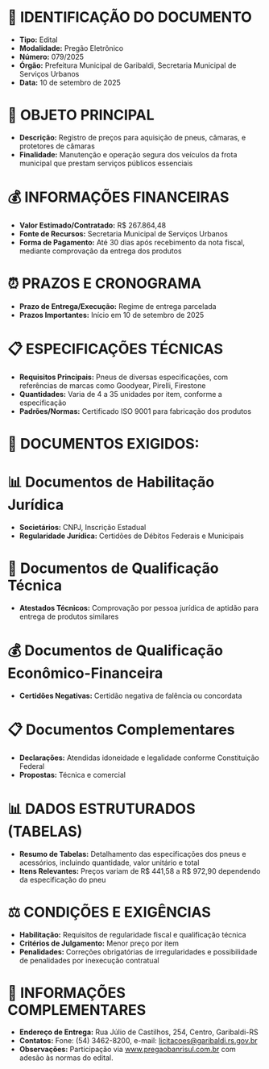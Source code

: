 # 📄 IDENTIFICAÇÃO DO DOCUMENTO
- **Tipo:** Edital
- **Modalidade:** Pregão Eletrônico
- **Número:** 079/2025
- **Órgão:** Prefeitura Municipal de Garibaldi, Secretaria Municipal de Serviços Urbanos
- **Data:** 10 de setembro de 2025

# 🎯 OBJETO PRINCIPAL
- **Descrição:** Registro de preços para aquisição de pneus, câmaras, e protetores de câmaras
- **Finalidade:** Manutenção e operação segura dos veículos da frota municipal que prestam serviços públicos essenciais

# 💰 INFORMAÇÕES FINANCEIRAS
- **Valor Estimado/Contratado:** R$ 267.864,48
- **Fonte de Recursos:** Secretaria Municipal de Serviços Urbanos
- **Forma de Pagamento:** Até 30 dias após recebimento da nota fiscal, mediante comprovação da entrega dos produtos

# ⏰ PRAZOS E CRONOGRAMA
- **Prazo de Entrega/Execução:** Regime de entrega parcelada
- **Prazos Importantes:** Início em 10 de setembro de 2025

# 📋 ESPECIFICAÇÕES TÉCNICAS
- **Requisitos Principais:** Pneus de diversas especificações, com referências de marcas como Goodyear, Pirelli, Firestone
- **Quantidades:** Varia de 4 a 35 unidades por item, conforme a especificação
- **Padrões/Normas:** Certificado ISO 9001 para fabricação dos produtos

# 📑 DOCUMENTOS EXIGIDOS:
# 📊 Documentos de Habilitação Jurídica
- **Societários:** CNPJ, Inscrição Estadual
- **Regularidade Jurídica:** Certidões de Débitos Federais e Municipais

# 💼 Documentos de Qualificação Técnica
- **Atestados Técnicos:** Comprovação por pessoa jurídica de aptidão para entrega de produtos similares

# 💰 Documentos de Qualificação Econômico-Financeira
- **Certidões Negativas:** Certidão negativa de falência ou concordata

# 📋 Documentos Complementares
- **Declarações:** Atendidas idoneidade e legalidade conforme Constituição Federal
- **Propostas:** Técnica e comercial

# 📊 DADOS ESTRUTURADOS (TABELAS)
- **Resumo de Tabelas:** Detalhamento das especificações dos pneus e acessórios, incluindo quantidade, valor unitário e total
- **Itens Relevantes:** Preços variam de R$ 441,58 a R$ 972,90 dependendo da especificação do pneu

# ⚖️ CONDIÇÕES E EXIGÊNCIAS
- **Habilitação:** Requisitos de regularidade fiscal e qualificação técnica
- **Critérios de Julgamento:** Menor preço por item
- **Penalidades:** Correções obrigatórias de irregularidades e possibilidade de penalidades por inexecução contratual

# 📍 INFORMAÇÕES COMPLEMENTARES
- **Endereço de Entrega:** Rua Júlio de Castilhos, 254, Centro, Garibaldi-RS
- **Contatos:** Fone: (54) 3462-8200, e-mail: licitacoes@garibaldi.rs.gov.br
- **Observações:** Participação via www.pregaobanrisul.com.br com adesão às normas do edital.